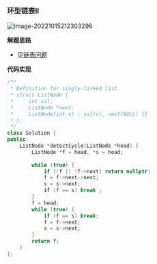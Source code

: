 ### 环型链表II

![image-20221015212303296](http://www.cdn.liver0377.xyz/typora/202210152123350.png)



**解题思路**

- 见[链表问题](https://github.com/liver0377/algorithm/blob/main/%E7%AC%94%E8%AE%B0/%E6%95%B0%E6%8D%AE%E7%BB%93%E6%9E%84/%E9%93%BE%E8%A1%A8%E9%97%AE%E9%A2%98.md)



**代码实现**

```cc
/**
 * Definition for singly-linked list.
 * struct ListNode {
 *     int val;
 *     ListNode *next;
 *     ListNode(int x) : val(x), next(NULL) {}
 * };
 */
class Solution {
public:
    ListNode *detectCycle(ListNode *head) {
        ListNode *f = head, *s = head;
        
        while (true) {
            if (!f || !f->next) return nullptr;
            f = f->next->next;
            s = s->next;
            if (f == s) break ;
        }
        f = head;
        while (true) {
            if (f == s) break;
            f = f->next;
            s = s->next;
        }
        return f;
    }
};
```

